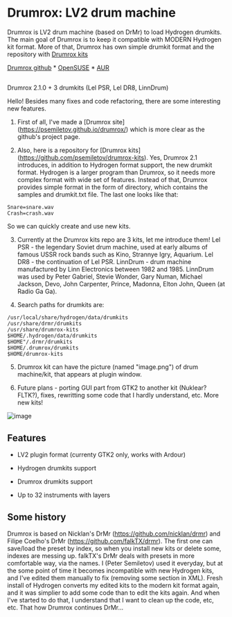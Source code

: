 # Drumrox: LV2 drum machine

Drumrox is LV2 drum machine (based on DrMr) to load Hydrogen drumkits. The main goal of Drumrox is to keep it compatible with MODERN Hydrogen kit format. More of that, Drumrox has own simple drumkit format and the repository with [Drumrox kits](https://github.com/psemiletov/drumrox-kits)


[Drumrox github](https://github.com/psemiletov/drumrox) *
[OpenSUSE](https://build.opensuse.org/package/show/multimedia:proaudio/drumrox) *
[AUR](https://aur.archlinux.org/packages/drumrox)

##

Drumrox 2.1.0 + 3 drumkits (Lel PSR, Lel DR8, LinnDrum)

Hello!
Besides many fixes and code refactoring, there are some interesting new features.

1. First of all, I've made a [Drumrox site] (https://psemiletov.github.io/drumrox/) which is more clear as the github's project page.

2. Also, here is a repository for [Drumrox kits] (https://github.com/psemiletov/drumrox-kits). Yes, Drumrox 2.1 introduces, in addition to Hydrogen format support, the new drumkit format. Hydrogen is a larger program than Drumrox, so it needs more complex format with wide set of features. Instead of that, Drumrox provides simple format in the form of directory, which contains the samples and drumkit.txt file. The last one looks like that:

```Kick=kick.wav
Snare=snare.wav
Crash=crash.wav
```

So we can quickly create and use new kits.

3. Currently at the Drumrox kits repo are 3 kits, let me introduce them! Lel PSR - the legendary Soviet drum machine, used at early albums of famous USSR rock bands such as Kino, Strannye Igry, Aquarium. Lel DR8 - the continuation of Lel PSR. LinnDrum - drum machine manufactured by Linn Electronics between 1982 and 1985.
LinnDrum was used by Peter Gabriel, Stevie Wonder, Gary Numan, Michael Jackson, Devo, John Carpenter, Prince, Madonna, Elton John, Queen (at Radio Ga Ga).

4. Search paths for drumkits are:

```/usr/share/hydrogen/data/drumkits
/usr/local/share/hydrogen/data/drumkits
/usr/share/drmr/drumkits
/usr/share/drumrox-kits
$HOME/.hydrogen/data/drumkits
$HOME"/.drmr/drumkits
$HOME/.drumrox/drumkits
$HOME/drumrox-kits
```

5. Drumrox kit can have the picture (named "image.png") of drum machine/kit, that appears at plugin window.

6. Future plans - porting GUI part from GTK2 to another kit (Nuklear? FLTK?), fixes, rewritting some code that I hardly understand, etc. More new kits!


![image](https://user-images.githubusercontent.com/8168336/244692820-9aa0c6a3-27cd-451c-9c9f-6149c374bd63.png)

## Features

* LV2 plugin format (currenty GTK2 only, works with Ardour)

* Hydrogen drumkits support

* Drumrox drumkits support

* Up to 32 instruments with layers



## Some history

Drumrox is based on Nicklan's DrMr (https://github.com/nicklan/drmr) and Filipe Coelho's DrMr (https://github.com/falkTX/drmr). The first one can save/load the preset by index, so when you install new kits or delete some, indexes are messing up. falkTX's DrMr deals with presets in more comfortable way, via the names. I (Peter Semiletov) used it everyday, but at the some point of time it becomes incompatible with new Hydrogen kits, and I've edited them manually to fix (removing some section in XML). Fresh install of Hydrogen converts my edited kits to the modern kit format again, and it was simplier to add some code than to edit the kits again. And when I've started to do that, I understand that I want to clean up the code, etc, etc. That how Drumrox continues DrMr...


